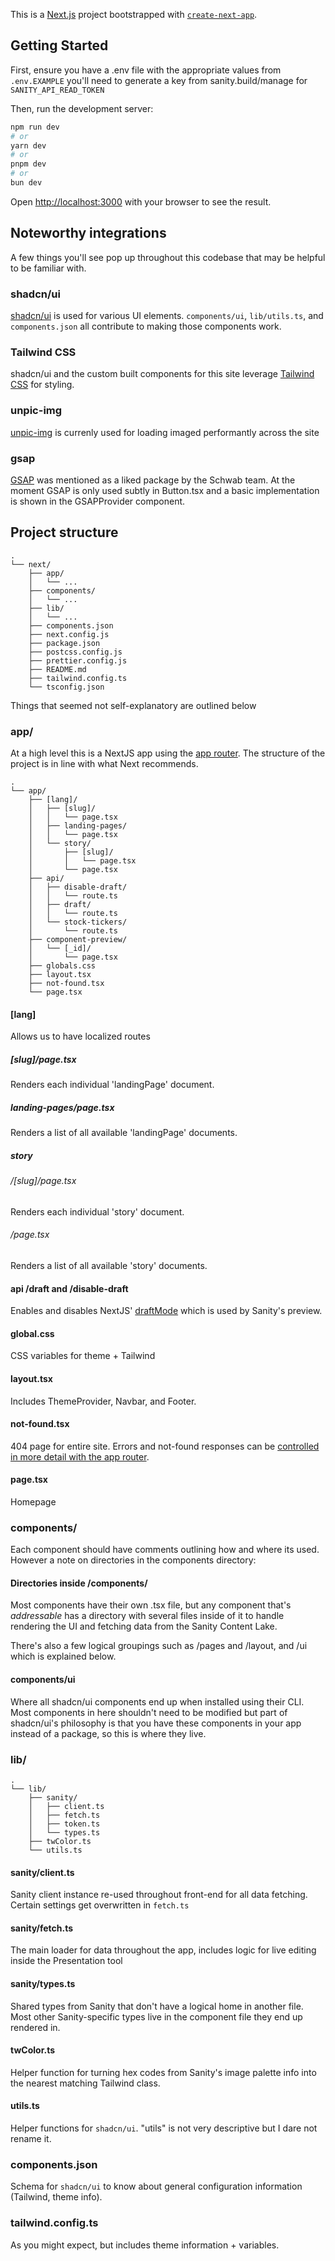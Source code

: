 This is a [Next.js](https://nextjs.org/) project bootstrapped with [`create-next-app`](https://github.com/vercel/next.js/tree/canary/packages/create-next-app).

## Getting Started

First, ensure you have a .env file with the appropriate values from `.env.EXAMPLE` you'll need to generate a key from sanity.build/manage for `SANITY_API_READ_TOKEN`

Then, run the development server:

```bash
npm run dev
# or
yarn dev
# or
pnpm dev
# or
bun dev
```

Open [http://localhost:3000](http://localhost:3000) with your browser to see the result.

## Noteworthy integrations

A few things you'll see pop up throughout this codebase that may be helpful to be familiar with.

### shadcn/ui

[shadcn/ui](https://ui.shadcn.com/) is used for various UI elements. `components/ui`, `lib/utils.ts`, and `components.json` all contribute to making those components work.

### Tailwind CSS

shadcn/ui and the custom built components for this site leverage [Tailwind CSS](https://tailwindcss.com/) for styling.

### unpic-img

[unpic-img](https://unpic.pics/img/learn/) is currenly used for loading imaged performantly across the site

### gsap

[GSAP](https://gsap.com/docs/v3/) was mentioned as a liked package by the Schwab team. At the moment GSAP is only used subtly in Button.tsx and a basic implementation is shown in the GSAPProvider component.

## Project structure

```
.
└── next/
    ├── app/
    │   └── ...
    ├── components/
    │   └── ...
    ├── lib/
    │   └── ...
    ├── components.json
    ├── next.config.js
    ├── package.json
    ├── postcss.config.js
    ├── prettier.config.js
    ├── README.md
    ├── tailwind.config.ts
    └── tsconfig.json
```

Things that seemed not self-explanatory are outlined below

### app/

At a high level this is a NextJS app using the [app router](https://nextjs.org/docs/getting-started/project-structure). The structure of the project is in line with what Next recommends.

```
.
└── app/
    ├── [lang]/
    │   ├── [slug]/
    │   │   └── page.tsx
    │   ├── landing-pages/
    │   │   └── page.tsx
    │   └── story/
    │       ├── [slug]/
    │       │   └── page.tsx
    │       └── page.tsx
    ├── api/
    │   ├── disable-draft/
    │   │   └── route.ts
    │   ├── draft/
    │   │   └── route.ts
    │   └── stock-tickers/
    │       └── route.ts
    ├── component-preview/
    │   └── [_id]/
    │       └── page.tsx
    ├── globals.css
    ├── layout.tsx
    ├── not-found.tsx
    └── page.tsx
```

#### [lang]

Allows us to have localized routes

##### [slug]/page.tsx

Renders each individual 'landingPage' document.

##### landing-pages/page.tsx

Renders a list of all available 'landingPage' documents.

##### story

###### /[slug]/page.tsx

Renders each individual 'story' document.

###### /page.tsx

Renders a list of all available 'story' documents.

#### api /draft and /disable-draft

Enables and disables NextJS' [draftMode](https://nextjs.org/docs/app/building-your-application/configuring/draft-mode) which is used by Sanity's preview.

#### global.css

CSS variables for theme + Tailwind

#### layout.tsx

Includes ThemeProvider, Navbar, and Footer.

#### not-found.tsx

404 page for entire site. Errors and not-found responses can be [controlled in more detail with the app router](https://nextjs.org/docs/app/building-your-application/routing/error-handling).

#### page.tsx

Homepage

### components/

Each component should have comments outlining how and where its used. However a note on directories in the components directory:

#### Directories inside /components/

Most components have their own .tsx file, but any component that's _addressable_ has a directory with several files inside of it to handle rendering the UI and fetching data from the Sanity Content Lake.

There's also a few logical groupings such as /pages and /layout, and /ui which is explained below.

#### components/ui

Where all shadcn/ui components end up when installed using their CLI. Most components in here shouldn't need to be modified but part of shadcn/ui's philosophy is that you have these components in your app instead of a package, so this is where they live.

### lib/

```
.
└── lib/
    ├── sanity/
    │   ├── client.ts
    │   ├── fetch.ts
    │   ├── token.ts
    │   └── types.ts
    ├── twColor.ts
    └── utils.ts
```

#### sanity/client.ts

Sanity client instance re-used throughout front-end for all data fetching. Certain settings get overwritten in `fetch.ts`

#### sanity/fetch.ts

The main loader for data throughout the app, includes logic for live editing inside the Presentation tool

#### sanity/types.ts

Shared types from Sanity that don't have a logical home in another file. Most other Sanity-specific types live in the component file they end up rendered in.

#### twColor.ts

Helper function for turning hex codes from Sanity's image palette info into the nearest matching Tailwind class.

#### utils.ts

Helper functions for `shadcn/ui`. "utils" is not very descriptive but I dare not rename it.

### components.json

Schema for `shadcn/ui` to know about general configuration information (Tailwind, theme info).

### tailwind.config.ts

As you might expect, but includes theme information + variables.
